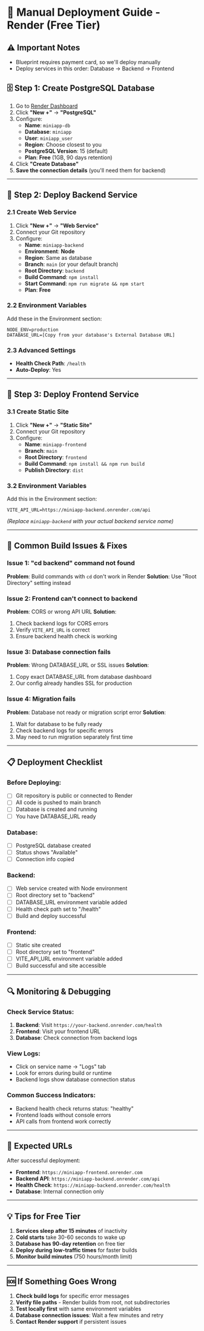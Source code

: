 # 🚀 Manual Deployment Guide - Render (Free Tier)

## ⚠️ Important Notes
- Blueprint requires payment card, so we'll deploy manually
- Deploy services in this order: Database → Backend → Frontend

## 🗄️ Step 1: Create PostgreSQL Database

1. Go to [Render Dashboard](https://dashboard.render.com)
2. Click **"New +"** → **"PostgreSQL"**
3. Configure:
   - **Name**: `miniapp-db`
   - **Database**: `miniapp`
   - **User**: `miniapp_user`
   - **Region**: Choose closest to you
   - **PostgreSQL Version**: 15 (default)
   - **Plan**: **Free** (1GB, 90 days retention)
4. Click **"Create Database"**
5. **Save the connection details** (you'll need them for backend)

---

## 🔧 Step 2: Deploy Backend Service

### 2.1 Create Web Service
1. Click **"New +"** → **"Web Service"**
2. Connect your Git repository
3. Configure:
   - **Name**: `miniapp-backend`
   - **Environment**: **Node**
   - **Region**: Same as database
   - **Branch**: `main` (or your default branch)
   - **Root Directory**: `backend`
   - **Build Command**: `npm install`
   - **Start Command**: `npm run migrate && npm start`
   - **Plan**: **Free**

### 2.2 Environment Variables
Add these in the Environment section:
```
NODE_ENV=production
DATABASE_URL=[Copy from your database's External Database URL]
```

### 2.3 Advanced Settings
- **Health Check Path**: `/health`
- **Auto-Deploy**: Yes

---

## 🎨 Step 3: Deploy Frontend Service

### 3.1 Create Static Site
1. Click **"New +"** → **"Static Site"**
2. Connect your Git repository
3. Configure:
   - **Name**: `miniapp-frontend`
   - **Branch**: `main`
   - **Root Directory**: `frontend`
   - **Build Command**: `npm install && npm run build`
   - **Publish Directory**: `dist`

### 3.2 Environment Variables
Add this in the Environment section:
```
VITE_API_URL=https://miniapp-backend.onrender.com/api
```
*(Replace `miniapp-backend` with your actual backend service name)*

---

## 🐛 Common Build Issues & Fixes

### Issue 1: "cd backend" command not found
**Problem**: Build commands with `cd` don't work in Render
**Solution**: Use "Root Directory" setting instead

### Issue 2: Frontend can't connect to backend
**Problem**: CORS or wrong API URL
**Solution**: 
1. Check backend logs for CORS errors
2. Verify `VITE_API_URL` is correct
3. Ensure backend health check is working

### Issue 3: Database connection fails
**Problem**: Wrong DATABASE_URL or SSL issues
**Solution**:
1. Copy exact DATABASE_URL from database dashboard
2. Our config already handles SSL for production

### Issue 4: Migration fails
**Problem**: Database not ready or migration script error
**Solution**:
1. Wait for database to be fully ready
2. Check backend logs for specific errors
3. May need to run migration separately first time

---

## 📋 Deployment Checklist

### Before Deploying:
- [ ] Git repository is public or connected to Render
- [ ] All code is pushed to main branch
- [ ] Database is created and running
- [ ] You have DATABASE_URL ready

### Database:
- [ ] PostgreSQL database created
- [ ] Status shows "Available"
- [ ] Connection info copied

### Backend:
- [ ] Web service created with Node environment
- [ ] Root directory set to "backend"
- [ ] DATABASE_URL environment variable added
- [ ] Health check path set to "/health"
- [ ] Build and deploy successful

### Frontend:
- [ ] Static site created
- [ ] Root directory set to "frontend"
- [ ] VITE_API_URL environment variable added
- [ ] Build successful and site accessible

---

## 🔍 Monitoring & Debugging

### Check Service Status:
1. **Backend**: Visit `https://your-backend.onrender.com/health`
2. **Frontend**: Visit your frontend URL
3. **Database**: Check connection from backend logs

### View Logs:
- Click on service name → "Logs" tab
- Look for errors during build or runtime
- Backend logs show database connection status

### Common Success Indicators:
- Backend health check returns status: "healthy"
- Frontend loads without console errors
- API calls from frontend work correctly

---

## 🎯 Expected URLs

After successful deployment:
- **Frontend**: `https://miniapp-frontend.onrender.com`
- **Backend API**: `https://miniapp-backend.onrender.com/api`
- **Health Check**: `https://miniapp-backend.onrender.com/health`
- **Database**: Internal connection only

---

## 💡 Tips for Free Tier

1. **Services sleep after 15 minutes** of inactivity
2. **Cold starts** take 30-60 seconds to wake up
3. **Database has 90-day retention** on free tier
4. **Deploy during low-traffic times** for faster builds
5. **Monitor build minutes** (750 hours/month limit)

---

## 🆘 If Something Goes Wrong

1. **Check build logs** for specific error messages
2. **Verify file paths** - Render builds from root, not subdirectories
3. **Test locally first** with same environment variables
4. **Database connection issues**: Wait a few minutes and retry
5. **Contact Render support** if persistent issues